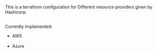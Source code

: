 This is a terraform configuration for Different resource providers given by Hashicorp

<br>
Currently Implemented:<br>
<ul>
    <li>AWS</li><br>
    <li>Azure</li><br>
</ul>